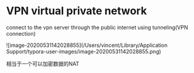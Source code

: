 # VPN virtual private network

connect to the vpn server through the public internet using tunneling(VPN connection)

![image-20200531142028855](/Users/vincent/Library/Application Support/typora-user-images/image-20200531142028855.png)

相当于一个可以加密数据的NAT